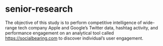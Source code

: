 # senior-research
 The objective of this study is to perform competitive intelligence of wide-range tech company Apple and Google’s Twitter data, hashtag activity, and performance engagement on an analytical tool called https://socialbearing.com to discover individual’s user engagement.
